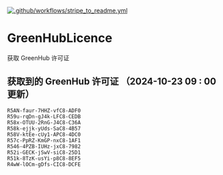 [![.github/workflows/stripe_to_readme.yml](https://github.com/zjx-kimi/GreenHubLicence/actions/workflows/stripe_to_readme.yml/badge.svg)](https://github.com/zjx-kimi/GreenHubLicence/actions/workflows/stripe_to_readme.yml)
# GreenHubLicence
获取 GreenHub 许可证
## 获取到的 GreenHub 许可证 （2024-10-23 09 : 00 更新）
```
R5AN-faur-7HHZ-vfC8-ADF0
R59u-rqDn-gJ4k-LFC8-CEDB
R58x-OTUU-2RnG-J4C8-C36A
R58k-ejjk-yUds-SaC8-4B57
R58V-ktEe-cUy1-APC8-4DC0
R57c-PpRZ-KmGP-nxC8-1AF1
R546-4PZB-IUHz-jxC8-7982
R52i-GECK-jSwV-siC8-25D1
R51k-8TzK-usYi-p8C8-8EF5
R4wW-lOCm-gDfs-CIC8-DCFE
```
